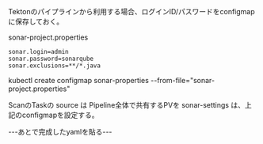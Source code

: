 Tektonのパイプラインから利用する場合、ログインID/パスワードをconfigmapに保存しておく。

sonar-project.properties
```
sonar.login=admin
sonar.password=sonarqube
sonar.exclusions=**/*.java
```

kubectl create configmap sonar-properties --from-file="sonar-project.properties"


ScanのTaskの
source は Pipeline全体で共有するPVを
sonar-settings は、上記のconfigmapを設定する。


---あとで完成したyamlを貼る---